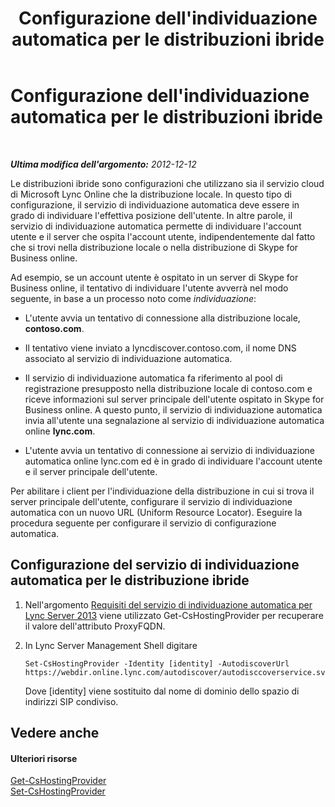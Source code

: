 ﻿---
title: Configurazione dell'individuazione automatica per le distribuzioni ibride
TOCTitle: Configurazione dell'individuazione automatica per le distribuzioni ibride
ms:assetid: ca605e62-181c-42ca-80a1-e37e610f8277
ms:mtpsurl: https://technet.microsoft.com/it-it/library/JJ945653(v=OCS.15)
ms:contentKeyID: 52062265
ms.date: 08/24/2015
mtps_version: v=OCS.15
ms.translationtype: HT
---

# Configurazione dell'individuazione automatica per le distribuzioni ibride

 

_**Ultima modifica dell'argomento:** 2012-12-12_

Le distribuzioni ibride sono configurazioni che utilizzano sia il servizio cloud di Microsoft Lync Online che la distribuzione locale. In questo tipo di configurazione, il servizio di individuazione automatica deve essere in grado di individuare l'effettiva posizione dell'utente. In altre parole, il servizio di individuazione automatica permette di individuare l'account utente e il server che ospita l'account utente, indipendentemente dal fatto che si trovi nella distribuzione locale o nella distribuzione di Skype for Business online.

Ad esempio, se un account utente è ospitato in un server di Skype for Business online, il tentativo di individuare l'utente avverrà nel modo seguente, in base a un processo noto come *individuazione*:

  - L'utente avvia un tentativo di connessione alla distribuzione locale, **contoso.com**.

  - Il tentativo viene inviato a lyncdiscover.contoso.com, il nome DNS associato al servizio di individuazione automatica.

  - Il servizio di individuazione automatica fa riferimento al pool di registrazione presupposto nella distribuzione locale di contoso.com e riceve informazioni sul server principale dell'utente ospitato in Skype for Business online. A questo punto, il servizio di individuazione automatica invia all'utente una segnalazione al servizio di individuazione automatica online **lync.com**.

  - L'utente avvia un tentativo di connessione ai servizio di individuazione automatica online lync.com ed è in grado di individuare l'account utente e il server principale dell'utente.

Per abilitare i client per l'individuazione della distribuzione in cui si trova il server principale dell'utente, configurare il servizio di individuazione automatica con un nuovo URL (Uniform Resource Locator). Eseguire la procedura seguente per configurare il servizio di configurazione automatica.

## Configurazione del servizio di individuazione automatica per le distribuzione ibride

1.  Nell'argomento [Requisiti del servizio di individuazione automatica per Lync Server 2013](lync-server-2013-autodiscover-service-requirements.md) viene utilizzato Get-CsHostingProvider per recuperare il valore dell'attributo ProxyFQDN.

2.  In Lync Server Management Shell digitare
    
        Set-CsHostingProvider -Identity [identity] -AutodiscoverUrl https://webdir.online.lync.com/autodiscover/autodisccoverservice.svc/root
    
    Dove \[identity\] viene sostituito dal nome di dominio dello spazio di indirizzi SIP condiviso.

## Vedere anche

#### Ulteriori risorse

[Get-CsHostingProvider](get-cshostingprovider.md)  
[Set-CsHostingProvider](set-cshostingprovider.md)


